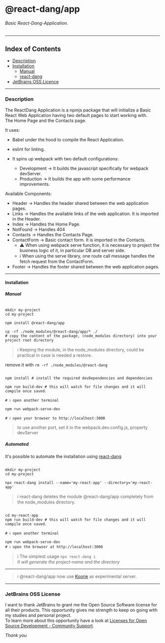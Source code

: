 # @react-dang/app

###### Basic React-Dang-Application.

___

## Index of Contents

- [Description](#description)
- [Installation](#installation)
  - [Manual](#manual)
  - [react-dang](#automated)
- [JetBrains OSS Licence](#jetbrains-oss-license)

___

### Description

The ReactDang Application is a npmjs package that will initialize a Basic React Web Application having two default pages to start working with.  
The Home Page and the Contacts page.

It uses:
- Babel under the hood to compile the React Application.
- eslint for linting.
- It spins up webpack with two default configurations:

  - Development -> It builds the javascript specifically for webpack devServer.
  - Production -> It builds the app with some performance improvements.

Available Components:

- Header -> Handles the header shared between the web application pages.
- Links -> Handles the available links of the web application. It is imported in the Header.
- Index -> Handles the Home Page.
- NotFound -> Handles 404
- Contacts -> Handles the Contacts Page.
- ContactForm -> Basic contact form. It is imported in the Contacts.
  - ⚠ When using webpack serve function, it is necessary to project the business logic of it, in particular DB and server side. 
  - ℹ When using the serve library, one route call message handles the fetch request from the ContactForm.
- Footer -> Handles the footer shared between the web application pages.

___

#### Installation

##### Manual

```shell

mkdir my-project
cd my-project

npm install @react-dang/app

cp -rf ./node_modules/@react-dang/app/* ./ 
# copy the content of the package, (node_modules directory) into your project root directory

```

> ℹ Keeping the module, in the node_modules directory, could be practical in case is needed a restore.

remove it with `rm -rf ./node_modules/@react-dang`

```shell

npm install # install the required devDependencies and dependencies

npm run build-dev # this will watch for file changes and it will compile once saved.

# ℹ open another terminal

npm run webpack-serve-dev

# ℹ open your browser to http://localhost:3000 

```

> to use another port, set it in the webpack.dev.config.js, property devServer

##### Automated

It's possible to automate the installation using [react-dang](https://github.com/simonedelpopolo/react-dang/tree/v0.0.x)

```shell

mkdir my-project
cd my-project

npx react-dang install --name='my-react-app' --directory='my-react-app'

```

> ℹ react-dang deletes the module @react-dang/app completely from the node_modules directory.

```shell

cd my-react-app
npm run build-dev # this will watch for file changes and it will compile once saved.

# ℹ open another terminal

npm run webpack-serve-dev
# ℹ open the browser at http://localhost:3000
```

> ℹ The simplest usage `npx react-dang i`  
> _It will generate the project-name and the directory_

___

> ℹ @react-dang/app now use [Koorie](https://github.com/simonedelpopolo/koorie) as experimental server.
___

### JetBrains OSS License

I want to thank JetBrains to grant me the Open Source Software license for all their products. This opportunity gives me strength to keep on going with my studies and personal project.  
To learn more about this opportunity have a look at [Licenses for Open Source Development - Community Support](https://www.jetbrains.com/community/opensource/).

_Thank you_

